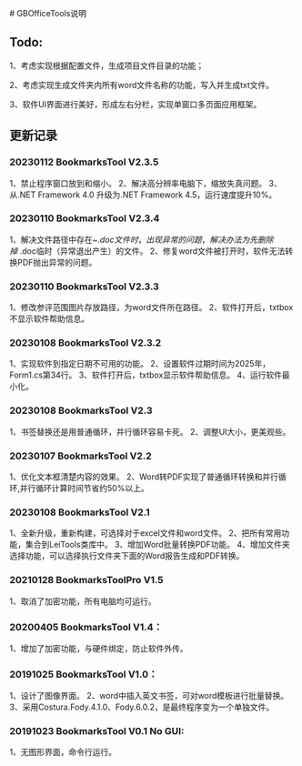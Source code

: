 ﻿﻿# GBOfficeTools说明

## Todo:

1、考虑实现根据配置文件，生成项目文件目录的功能；

2、考虑实现生成文件夹内所有word文件名称的功能，写入并生成txt文件。

3、软件UI界面进行美好，形成左右分栏，实现单窗口多页面应用框架。



## 更新记录


### 20230112 BookmarksTool V2.3.5
1、禁止程序窗口放到和缩小。
2、解决高分辨率电脑下，缩放失真问题。
3、从.NET Framework 4.0 升级为.NET Framework 4.5，运行速度提升10%。



### 20230110 BookmarksTool V2.3.4
1、解决文件路径中存在~$.doc文件时，出现异常的问题，解决办法为先删除掉~$.doc临时（异常退出产生）的文件。
2、修复word文件被打开时，软件无法转换PDF抛出异常的问题。

### 20230110 BookmarksTool V2.3.3
1、修改参评范围图片存放路径，为word文件所在路径。
2、软件打开后，txtbox不显示软件帮助信息。

### 20230108 BookmarksTool V2.3.2
1、实现软件到指定日期不可用的功能。
2、设置软件过期时间为2025年，Form1.cs第34行。
3、软件打开后，txtbox显示软件帮助信息。
4、运行软件最小化。


### 20230108 BookmarksTool V2.3
1、书签替换还是用普通循环，并行循环容易卡死。
2、调整UI大小，更美观些。

### 20230107 BookmarksTool V2.2
1、优化文本框清楚内容的效果。
2、Word转PDF实现了普通循环转换和并行循环,并行循环计算时间节省约50%以上。

### 20230108 BookmarksTool V2.1
1、全新升级，重新构建，可选择对于excel文件和word文件。
2、把所有常用功能，集合到LeiTools类库中。
3、增加Word批量转换PDF功能。
4、增加文件夹选择功能，可以选择执行文件夹下面的Word报告生成和PDF转换。

### 20210128 BookmarksToolPro V1.5
1、取消了加密功能，所有电脑均可运行。

### 20200405 BookmarksTool V1.4：
1、增加了加密功能，与硬件绑定，防止软件外传。

### 20191025 BookmarksTool V1.0：
1、设计了图像界面。
2、word中插入英文书签，可对word模板进行批量替换。
3、采用Costura.Fody.4.1.0、Fody.6.0.2，是最终程序变为一个单独文件。

### 20191023 BookmarksTool V0.1 No GUI:
1、无图形界面，命令行运行。